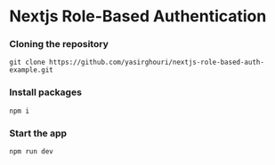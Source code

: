 # Nextjs Role-Based Authentication

### Cloning the repository

```shell
git clone https://github.com/yasirghouri/nextjs-role-based-auth-example.git
```

### Install packages

```shell
npm i
```

### Start the app

```shell
npm run dev
```